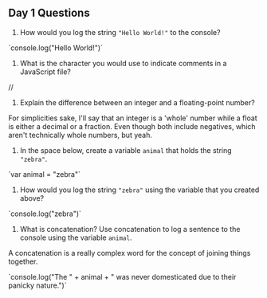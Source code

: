 ## Day 1 Questions

1. How would you log the string `"Hello World!"` to the console?

<p>`console.log("Hello World!")`</p>

1. What is the character you would use to indicate comments in a JavaScript file?
<p>//</p>

1. Explain the difference between an integer and a floating-point number?
<p>For simplicities sake, I'll say that an integer is a 'whole' number while a float is either a decimal or a fraction. Even though both include negatives, which aren't technically whole numbers, but yeah.</p>

1. In the space below, create a variable `animal` that holds the string `"zebra"`.
<p>`var animal = "zebra"`</p>

1. How would you log the string `"zebra"` using the variable that you created above?
<p>`console.log("zebra")`</p>

1. What is concatenation? Use concatenation to log a sentence to the console using the variable `animal`.
<p>A concatenation is a really complex word for the concept of joining things together.</p>
<p>`console.log("The " + animal + " was never domesticated due to their panicky nature.")`</p>
